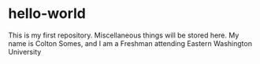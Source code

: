 # hello-world
This is my first repository. Miscellaneous things will be stored here. 
My name is Colton Somes, and I am a Freshman attending Eastern Washington University

